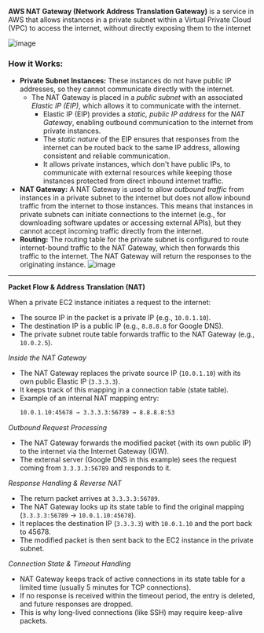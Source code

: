 **AWS NAT Gateway (Network Address Translation Gateway)** is a service in AWS that allows instances in a private subnet within a Virtual Private Cloud (VPC) to access the internet, without directly exposing them to the internet

![image](https://github.com/user-attachments/assets/6f4b16e7-73d7-45eb-87e0-e3c6c75e4e44)

### How it Works: ###
- **Private Subnet Instances:** These instances do not have public IP addresses, so they cannot communicate directly with the internet.
  - The NAT Gateway is placed in a *public subnet* with an associated *Elastic IP (EIP)*, which allows it to communicate with the internet.
    - Elastic IP (EIP) provides a *static, public IP address* for the *NAT Gateway*, enabling outbound communication to the internet from private instances.
    - The *static nature* of the EIP ensures that responses from the internet can be routed back to the same IP address, allowing consistent and reliable communication.
    - It allows private instances, which don't have public IPs, to communicate with external resources while keeping those instances protected from direct inbound internet traffic.
- **NAT Gateway:** A NAT Gateway is used to allow *outbound traffic* from instances in a private subnet to the internet but does not allow inbound traffic from the internet to those instances. This means that instances in private subnets can initiate connections to the internet (e.g., for downloading software updates or accessing external APIs), but they cannot accept incoming traffic directly from the internet.
- **Routing:** The routing table for the private subnet is configured to route internet-bound traffic to the NAT Gateway, which then forwards this traffic to the internet. The NAT Gateway will return the responses to the originating instance.
  ![image](https://github.com/user-attachments/assets/19a1f7bd-c2f3-4947-bf96-86ed6fff139d)

---

**Packet Flow & Address Translation (NAT)**

When a private EC2 instance initiates a request to the internet:
- The source IP in the packet is a private IP (e.g., `10.0.1.10`).
- The destination IP is a public IP (e.g., `8.8.8.8` for Google DNS).
- The private subnet route table forwards traffic to the NAT Gateway (e.g., `10.0.2.5`).

*Inside the NAT Gateway*
- The NAT Gateway replaces the private source IP (`10.0.1.10`) with its own public Elastic IP (`3.3.3.3`).
- It keeps track of this mapping in a connection table (state table).
- Example of an internal NAT mapping entry:
  ```bash
  10.0.1.10:45678 → 3.3.3.3:56789 → 8.8.8.8:53
  ```

*Outbound Request Processing*
- The NAT Gateway forwards the modified packet (with its own public IP) to the internet via the Internet Gateway (IGW).
- The external server (Google DNS in this example) sees the request coming from `3.3.3.3:56789` and responds to it.

*Response Handling & Reverse NAT*
- The return packet arrives at `3.3.3.3:56789`.
- The NAT Gateway looks up its state table to find the original mapping (`3.3.3.3:56789` → `10.0.1.10:45678`).
- It replaces the destination IP (`3.3.3.3`) with `10.0.1.10` and the port back to 45678.
- The modified packet is then sent back to the EC2 instance in the private subnet.

*Connection State & Timeout Handling*
- NAT Gateway keeps track of active connections in its state table for a limited time (usually 5 minutes for TCP connections).
- If no response is received within the timeout period, the entry is deleted, and future responses are dropped.
- This is why long-lived connections (like SSH) may require keep-alive packets.



